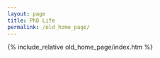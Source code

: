 ```yaml
---
layout: page
title: PhD Life
permalink: /old_home_page/
---
```


{% include_relative old_home_page/index.htm %}
